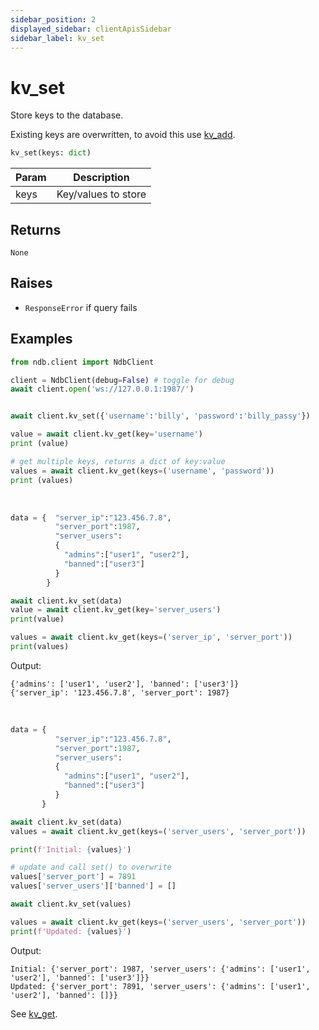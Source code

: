 ```yaml
---
sidebar_position: 2
displayed_sidebar: clientApisSidebar
sidebar_label: kv_set
---
```


# kv_set
Store keys to the database.

Existing keys are overwritten, to avoid this use [kv_add](./Add).

```py
kv_set(keys: dict)
```

|Param|Description|
|--|--|
|keys|Key/values to store|


## Returns
`None`

## Raises
- `ResponseError` if query fails


## Examples

```py title='Connect'
from ndb.client import NdbClient

client = NdbClient(debug=False) # toggle for debug
await client.open('ws://127.0.0.1:1987/')
```


```py title='Set scalar'

await client.kv_set({'username':'billy', 'password':'billy_passy'})

value = await client.kv_get(key='username')
print (value)

# get multiple keys, returns a dict of key:value
values = await client.kv_get(keys=('username', 'password'))
print (values)
```

<br/>

```py title='Set object'
data = {  "server_ip":"123.456.7.8",
          "server_port":1987,
          "server_users":
          {
            "admins":["user1", "user2"],
            "banned":["user3"]
          }
        }

await client.kv_set(data)
value = await client.kv_get(key='server_users')
print(value)

values = await client.kv_get(keys=('server_ip', 'server_port'))
print(values)
```

Output:
```
{'admins': ['user1', 'user2'], 'banned': ['user3']}
{'server_ip': '123.456.7.8', 'server_port': 1987}
```

<br/>

```py title='Overwrite'
data = {
          "server_ip":"123.456.7.8",
          "server_port":1987,
          "server_users":
          {
            "admins":["user1", "user2"],
            "banned":["user3"]
          }
       }

await client.kv_set(data)
values = await client.kv_get(keys=('server_users', 'server_port'))

print(f'Initial: {values}')

# update and call set() to overwrite
values['server_port'] = 7891
values['server_users']['banned'] = []

await client.kv_set(values)

values = await client.kv_get(keys=('server_users', 'server_port'))
print(f'Updated: {values}')
```

Output:
```
Initial: {'server_port': 1987, 'server_users': {'admins': ['user1', 'user2'], 'banned': ['user3']}}
Updated: {'server_port': 7891, 'server_users': {'admins': ['user1', 'user2'], 'banned': []}}
```


See [kv_get](./Get).


